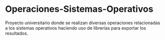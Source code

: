 # Operaciones-Sistemas-Operativos
 Proyecto universitario donde se realizan diversas operaciones relacionadas a los sistemas operativos haciendo uso de librerías para exportar los resultados.
